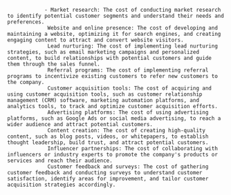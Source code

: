 				- Market research: The cost of conducting market research to identify potential customer segments and understand their needs and preferences.
				 Website and online presence: The cost of developing and maintaining a website, optimizing it for search engines, and creating engaging content to attract and convert website visitors.
				 Lead nurturing: The cost of implementing lead nurturing strategies, such as email marketing campaigns and personalized content, to build relationships with potential customers and guide them through the sales funnel.
				 Referral programs: The cost of implementing referral programs to incentivize existing customers to refer new customers to the company.
				 Customer acquisition tools: The cost of acquiring and using customer acquisition tools, such as customer relationship management (CRM) software, marketing automation platforms, and analytics tools, to track and optimize customer acquisition efforts.
				 Advertising platforms: The cost of using advertising platforms, such as Google Ads or social media advertising, to reach a wider audience and attract potential customers.
				 Content creation: The cost of creating high-quality content, such as blog posts, videos, or whitepapers, to establish thought leadership, build trust, and attract potential customers.
				 Influencer partnerships: The cost of collaborating with influencers or industry experts to promote the company's products or services and reach their audience.
				 Customer feedback and surveys: The cost of gathering customer feedback and conducting surveys to understand customer satisfaction, identify areas for improvement, and tailor customer acquisition strategies accordingly.



